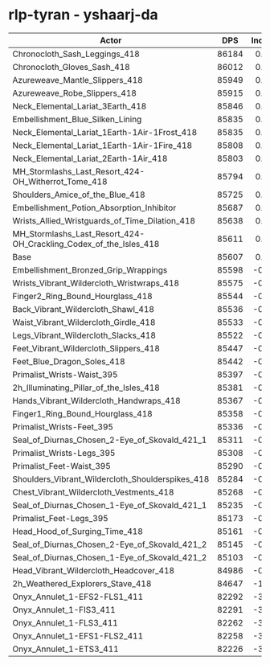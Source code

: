# rlp-tyran - yshaarj-da
| Actor | DPS | Increase |
|---|:---:|:---:|
|Chronocloth_Sash_Leggings_418|86184|0.67%|
|Chronocloth_Gloves_Sash_418|86012|0.47%|
|Azureweave_Mantle_Slippers_418|85949|0.40%|
|Azureweave_Robe_Slippers_418|85915|0.36%|
|Neck_Elemental_Lariat_3Earth_418|85846|0.28%|
|Embellishment_Blue_Silken_Lining|85835|0.27%|
|Neck_Elemental_Lariat_1Earth-1Air-1Frost_418|85835|0.27%|
|Neck_Elemental_Lariat_1Earth-1Air-1Fire_418|85808|0.23%|
|Neck_Elemental_Lariat_2Earth-1Air_418|85803|0.23%|
|MH_Stormlashs_Last_Resort_424-OH_Witherrot_Tome_418|85794|0.22%|
|Shoulders_Amice_of_the_Blue_418|85725|0.14%|
|Embellishment_Potion_Absorption_Inhibitor|85687|0.09%|
|Wrists_Allied_Wristguards_of_Time_Dilation_418|85638|0.04%|
|MH_Stormlashs_Last_Resort_424-OH_Crackling_Codex_of_the_Isles_418|85611|0.00%|
|Base|85607|0.00%|
|Embellishment_Bronzed_Grip_Wrappings|85598|-0.01%|
|Wrists_Vibrant_Wildercloth_Wristwraps_418|85575|-0.04%|
|Finger2_Ring_Bound_Hourglass_418|85544|-0.07%|
|Back_Vibrant_Wildercloth_Shawl_418|85536|-0.08%|
|Waist_Vibrant_Wildercloth_Girdle_418|85533|-0.09%|
|Legs_Vibrant_Wildercloth_Slacks_418|85522|-0.10%|
|Feet_Vibrant_Wildercloth_Slippers_418|85447|-0.19%|
|Feet_Blue_Dragon_Soles_418|85442|-0.19%|
|Primalist_Wrists-Waist_395|85397|-0.25%|
|2h_Illuminating_Pillar_of_the_Isles_418|85381|-0.26%|
|Hands_Vibrant_Wildercloth_Handwraps_418|85367|-0.28%|
|Finger1_Ring_Bound_Hourglass_418|85358|-0.29%|
|Primalist_Wrists-Feet_395|85336|-0.32%|
|Seal_of_Diurnas_Chosen_2-Eye_of_Skovald_421_1|85311|-0.35%|
|Primalist_Wrists-Legs_395|85308|-0.35%|
|Primalist_Feet-Waist_395|85290|-0.37%|
|Shoulders_Vibrant_Wildercloth_Shoulderspikes_418|85284|-0.38%|
|Chest_Vibrant_Wildercloth_Vestments_418|85268|-0.40%|
|Seal_of_Diurnas_Chosen_1-Eye_of_Skovald_421_1|85235|-0.43%|
|Primalist_Feet-Legs_395|85173|-0.51%|
|Head_Hood_of_Surging_Time_418|85161|-0.52%|
|Seal_of_Diurnas_Chosen_2-Eye_of_Skovald_421_2|85145|-0.54%|
|Seal_of_Diurnas_Chosen_1-Eye_of_Skovald_421_2|85103|-0.59%|
|Head_Vibrant_Wildercloth_Headcover_418|84986|-0.73%|
|2h_Weathered_Explorers_Stave_418|84647|-1.12%|
|Onyx_Annulet_1-EFS2-FLS1_411|82292|-3.87%|
|Onyx_Annulet_1-FIS3_411|82291|-3.87%|
|Onyx_Annulet_1-FLS3_411|82262|-3.91%|
|Onyx_Annulet_1-EFS1-FLS2_411|82258|-3.91%|
|Onyx_Annulet_1-ETS3_411|82226|-3.95%|
